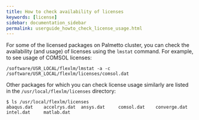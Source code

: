 ```yaml
---
title: How to check availability of licenses
keywords: [license]
sidebar: documentation_sidebar
permalink: userguide_howto_check_license_usage.html
---
```


For some of the licensed packages on Palmetto cluster,
you can check the availability (and usage) of licenses
using the `lmstat` command. For example,
to see usage of COMSOL licenses:

~~~
/software/USR_LOCAL/flexlm/lmstat -a -c /software/USR_LOCAL/flexlm/licenses/comsol.dat 
~~~

Other packages for which you can check license usage similarly
are listed in the `/usr/local/flexlm/licenses` directory:

~~~
$ ls /usr/local/flexlm/licenses
abaqus.dat    accelrys.dat  ansys.dat     comsol.dat    converge.dat  intel.dat     matlab.dat
~~~
